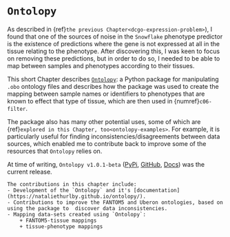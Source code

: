 # `Ontolopy`

As described in {ref}`the previous Chapter<dcgo-expression-problem>`), I found that one of the sources of noise in the `Snowflake` phenotype predictor is the existence of predictions where the gene is not expressed at all in the tissue relating to the phenotype. 
After discovering this, I was keen to focus on removing these predictions, but in order to do so, I needed to be able to map between samples and phenotypes according to their tissues.

This short Chapter describes [`Ontolopy`](https://nataliethurlby.github.io/ontolopy/): a Python package for manipulating `.obo` ontology files and describes how the package was used to create the mapping between sample names or identifiers to phenotypes that are known to effect that type of tissue, which are then used in {numref}`c06-filter`.

The package also has many other potential uses, some of which are {ref}`explored in this Chapter, too<ontolopy-examples>`. 
For example, it is particularly useful for finding inconsistencies/disagreements between data sources, which enabled me to contribute back to improve some of the resources that `Ontolopy` relies on.

[//]: # (TODO: check links)
At time of writing, `Ontolopy v1.0.1-beta` ([PyPi](), [GitHub](), [Docs]()) was the current release.

[//]: # (TODO: put all contributions for other chapters in "hints")

```{hint} Contributions
The contributions in this chapter include:
- Development of the `Ontolopy` and it's [documentation](https://nataliethurlby.github.io/ontolopy/).
- Contributions to improve the FANTOM5 and Uberon ontologies, based on using the package to  discover data inconsistencies.
- Mapping data-sets created using `Ontolopy`:
    + FANTOM5-tissue mappings
    + tissue-phenotype mappings
```

